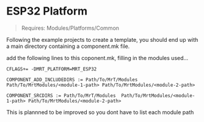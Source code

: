 # ESP32 Platform
>Requires: Modules/Platforms/Common

Following the example projects to create a template, you should end up with a main directory containing a component.mk file.

add the following lines to this coponent.mk, filling in the modules used... 

```make
CFLAGS+= -DMRT_PLATFORM=MRT_ESP32

COMPONENT_ADD_INCLUDEDIRS := Path/To/MrT/Modules  Path/To/MrtModules/<module-1-path> Path/To/MrtModules/<module-2-path> 

COMPONENT_SRCDIRS := Path/To/MrT/Modules  Path/To/MrtModules/<module-1-path> Path/To/MrtModules/<module-2-path> 
```
This is plannned to be improved so you dont have to list each module path